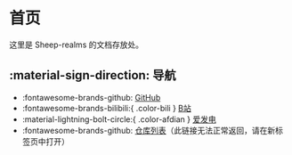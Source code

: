 # 首页

这里是 Sheep-realms 的文档存放处。

## :material-sign-direction: 导航
- :fontawesome-brands-github: [GitHub](https://github.com/sheep-realms)
- :fontawesome-brands-bilibili:{ .color-bili } [B站](https://space.bilibili.com/43881503)
- :material-lightning-bolt-circle:{ .color-afdian } [爱发电](https://afdian.net/@sheep_realms)
- :fontawesome-brands-github: [仓库列表](https://sheep-realms.github.io/ARC)（此链接无法正常返回，请在新标签页中打开）
